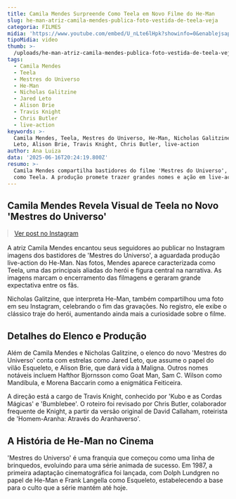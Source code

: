 ```yaml
---
title: Camila Mendes Surpreende Como Teela em Novo Filme do He-Man
slug: he-man-atriz-camila-mendes-publica-foto-vestida-de-teela-veja
categoria: FILMES
midia: 'https://www.youtube.com/embed/U_nLte6lHpk?showinfo=0&enablejsapi=1'
tipoMidia: video
thumb: >-
  /uploads/he-man-atriz-camila-mendes-publica-foto-vestida-de-teela-veja-thumb.png
tags:
  - Camila Mendes
  - Teela
  - Mestres do Universo
  - He-Man
  - Nicholas Galitzine
  - Jared Leto
  - Alison Brie
  - Travis Knight
  - Chris Butler
  - live-action
keywords: >-
  Camila Mendes, Teela, Mestres do Universo, He-Man, Nicholas Galitzine, Jared
  Leto, Alison Brie, Travis Knight, Chris Butler, live-action
author: Ana Luiza
data: '2025-06-16T20:24:19.800Z'
resumo: >-
  Camila Mendes compartilha bastidores do filme 'Mestres do Universo', vestida
  como Teela. A produção promete trazer grandes nomes e ação em live-action.
---
```


## Camila Mendes Revela Visual de Teela no Novo 'Mestres do Universo'

<blockquote class="instagram-media" data-instgrm-permalink="https://www.instagram.com/p/DK8C2SPtK2D/" data-instgrm-version="14" style="width:100%; max-width:540px; margin:1rem auto;"><a href="https://www.instagram.com/p/DK8C2SPtK2D/">Ver post no Instagram</a></blockquote>

A atriz Camila Mendes encantou seus seguidores ao publicar no Instagram imagens dos bastidores de 'Mestres do Universo', a aguardada produção live-action do He-Man. Nas fotos, Mendes aparece caracterizada como Teela, uma das principais aliadas do herói e figura central na narrativa. As imagens marcam o encerramento das filmagens e geraram grande expectativa entre os fãs.

Nicholas Galitzine, que interpreta He-Man, também compartilhou uma foto em seu Instagram, celebrando o fim das gravações. No registro, ele exibe o clássico traje do herói, aumentando ainda mais a curiosidade sobre o filme.

## Detalhes do Elenco e Produção

Além de Camila Mendes e Nicholas Galitzine, o elenco do novo 'Mestres do Universo' conta com estrelas como Jared Leto, que assume o papel do vilão Esqueleto, e Alison Brie, que dará vida à Maligna. Outros nomes notáveis incluem Hafthor Bjornsson como Goat Man, Sam C. Wilson como Mandíbula, e Morena Baccarin como a enigmática Feiticeira.

A direção está a cargo de Travis Knight, conhecido por 'Kubo e as Cordas Mágicas' e 'Bumblebee'. O roteiro foi revisado por Chris Butler, colaborador frequente de Knight, a partir da versão original de David Callaham, roteirista de 'Homem-Aranha: Através do Aranhaverso'.

## A História de He-Man no Cinema

'Mestres do Universo' é uma franquia que começou como uma linha de brinquedos, evoluindo para uma série animada de sucesso. Em 1987, a primeira adaptação cinematográfica foi lançada, com Dolph Lundgren no papel de He-Man e Frank Langella como Esqueleto, estabelecendo a base para o culto que a série mantém até hoje.
